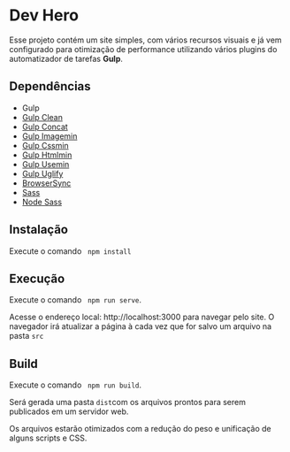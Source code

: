 # Dev Hero

Esse projeto contém um site simples, com vários recursos visuais e já vem configurado para otimização de performance utilizando vários plugins do automatizador de tarefas **Gulp**.

## Dependências

* Gulp 
* [Gulp Clean](https://www.npmjs.com/package/gulp-clean)
* [Gulp Concat](https://www.npmjs.com/package/gulp-concat)
* [Gulp Imagemin](https://www.npmjs.com/package/gulp-imagemin)
* [Gulp Cssmin](https://www.npmjs.com/package/gulp-cssmin)
* [Gulp Htmlmin](https://www.npmjs.com/package/gulp-htmlmin)
* [Gulp Usemin](https://www.npmjs.com/package/gulp-usemin)
* [Gulp Uglify](https://www.npmjs.com/package/gulp-uglify)
* [BrowserSync](https://www.npmjs.com/package/browser-sync)
* [Sass](https://www.npmjs.com/package/sass)
* [Node Sass](https://www.npmjs.com/package/node-sass)

## Instalação
Execute o comando ``` npm install```

## Execução
Execute o comando ``` npm run serve```.

Acesse o endereço local: http://localhost:3000 para navegar pelo site. O navegador irá atualizar a página à cada vez que for salvo um arquivo na pasta ``` src ```

## Build

Execute o comando ``` npm run build```.

Será gerada uma pasta  ``` dist ```com os arquivos prontos para serem publicados em um servidor web.

Os arquivos estarão otimizados com a redução do peso e unificação de alguns scripts e CSS.
